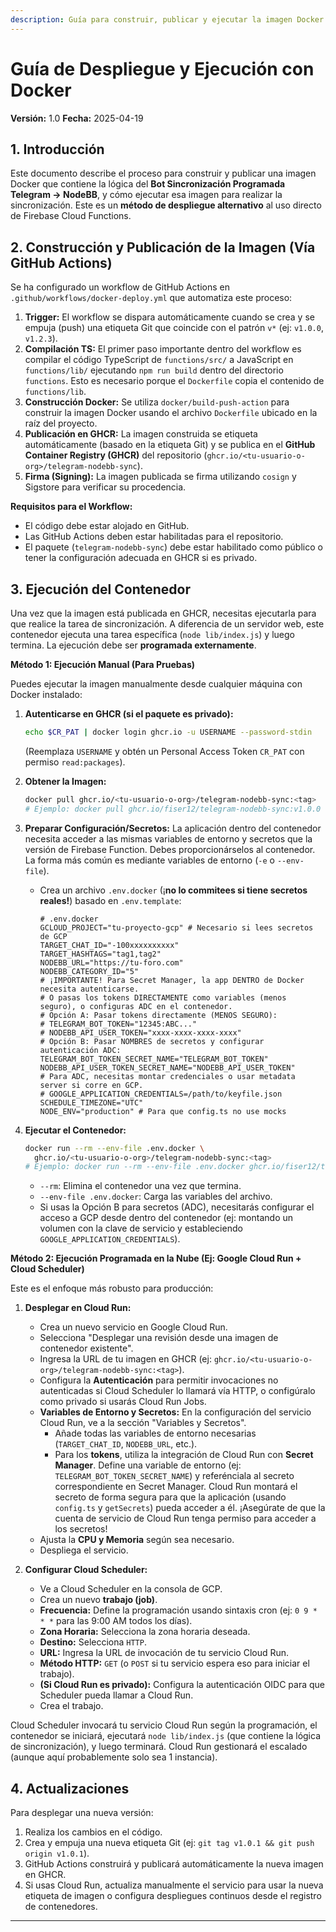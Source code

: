 ```yaml
---
description: Guía para construir, publicar y ejecutar la imagen Docker del Bot Sincronización.
---
```

# Guía de Despliegue y Ejecución con Docker

**Versión:** 1.0
**Fecha:** 2025-04-19

## 1. Introducción

Este documento describe el proceso para construir y publicar una imagen Docker que contiene la lógica del **Bot Sincronización Programada Telegram -> NodeBB**, y cómo ejecutar esa imagen para realizar la sincronización. Este es un **método de despliegue alternativo** al uso directo de Firebase Cloud Functions.

## 2. Construcción y Publicación de la Imagen (Vía GitHub Actions)

Se ha configurado un workflow de GitHub Actions en `.github/workflows/docker-deploy.yml` que automatiza este proceso:

1.  **Trigger:** El workflow se dispara automáticamente cuando se crea y se empuja (push) una etiqueta Git que coincide con el patrón `v*` (ej: `v1.0.0`, `v1.2.3`).
2.  **Compilación TS:** El primer paso importante dentro del workflow es compilar el código TypeScript de `functions/src/` a JavaScript en `functions/lib/` ejecutando `npm run build` dentro del directorio `functions`. Esto es necesario porque el `Dockerfile` copia el contenido de `functions/lib`.
3.  **Construcción Docker:** Se utiliza `docker/build-push-action` para construir la imagen Docker usando el archivo `Dockerfile` ubicado en la raíz del proyecto.
4.  **Publicación en GHCR:** La imagen construida se etiqueta automáticamente (basado en la etiqueta Git) y se publica en el **GitHub Container Registry (GHCR)** del repositorio (`ghcr.io/<tu-usuario-o-org>/telegram-nodebb-sync`).
5.  **Firma (Signing):** La imagen publicada se firma utilizando `cosign` y Sigstore para verificar su procedencia.

**Requisitos para el Workflow:**
*   El código debe estar alojado en GitHub.
*   Las GitHub Actions deben estar habilitadas para el repositorio.
*   El paquete (`telegram-nodebb-sync`) debe estar habilitado como público o tener la configuración adecuada en GHCR si es privado.

## 3. Ejecución del Contenedor

Una vez que la imagen está publicada en GHCR, necesitas ejecutarla para que realice la tarea de sincronización. A diferencia de un servidor web, este contenedor ejecuta una tarea específica (`node lib/index.js`) y luego termina. La ejecución debe ser **programada externamente**.

**Método 1: Ejecución Manual (Para Pruebas)**

Puedes ejecutar la imagen manualmente desde cualquier máquina con Docker instalado:

1.  **Autenticarse en GHCR (si el paquete es privado):**
    ```bash
    echo $CR_PAT | docker login ghcr.io -u USERNAME --password-stdin
    ```
    (Reemplaza `USERNAME` y obtén un Personal Access Token `CR_PAT` con permiso `read:packages`).

2.  **Obtener la Imagen:**
    ```bash
    docker pull ghcr.io/<tu-usuario-o-org>/telegram-nodebb-sync:<tag>
    # Ejemplo: docker pull ghcr.io/fiser12/telegram-nodebb-sync:v1.0.0
    ```

3.  **Preparar Configuración/Secretos:** La aplicación dentro del contenedor necesita acceder a las mismas variables de entorno y secretos que la versión de Firebase Function. Debes proporcionárselos al contenedor. La forma más común es mediante variables de entorno (`-e` o `--env-file`).

    *   Crea un archivo `.env.docker` (¡**no lo commitees si tiene secretos reales!**) basado en `.env.template`:
        ```dotenv
        # .env.docker
        GCLOUD_PROJECT="tu-proyecto-gcp" # Necesario si lees secretos de GCP
        TARGET_CHAT_ID="-100xxxxxxxxxx"
        TARGET_HASHTAGS="tag1,tag2"
        NODEBB_URL="https://tu-foro.com"
        NODEBB_CATEGORY_ID="5"
        # ¡IMPORTANTE! Para Secret Manager, la app DENTRO de Docker necesita autenticarse.
        # O pasas los tokens DIRECTAMENTE como variables (menos seguro), o configuras ADC en el contenedor.
        # Opción A: Pasar tokens directamente (MENOS SEGURO):
        # TELEGRAM_BOT_TOKEN="12345:ABC..."
        # NODEBB_API_USER_TOKEN="xxxx-xxxx-xxxx-xxxx"
        # Opción B: Pasar NOMBRES de secretos y configurar autenticación ADC:
        TELEGRAM_BOT_TOKEN_SECRET_NAME="TELEGRAM_BOT_TOKEN"
        NODEBB_API_USER_TOKEN_SECRET_NAME="NODEBB_API_USER_TOKEN"
        # Para ADC, necesitas montar credenciales o usar metadata server si corre en GCP.
        # GOOGLE_APPLICATION_CREDENTIALS=/path/to/keyfile.json
        SCHEDULE_TIMEZONE="UTC"
        NODE_ENV="production" # Para que config.ts no use mocks
        ```

4.  **Ejecutar el Contenedor:**
    ```bash
    docker run --rm --env-file .env.docker \
      ghcr.io/<tu-usuario-o-org>/telegram-nodebb-sync:<tag>
    # Ejemplo: docker run --rm --env-file .env.docker ghcr.io/fiser12/telegram-nodebb-sync:v1.0.0
    ```
    *   `--rm`: Elimina el contenedor una vez que termina.
    *   `--env-file .env.docker`: Carga las variables del archivo.
    *   Si usas la Opción B para secretos (ADC), necesitarás configurar el acceso a GCP desde dentro del contenedor (ej: montando un volumen con la clave de servicio y estableciendo `GOOGLE_APPLICATION_CREDENTIALS`).

**Método 2: Ejecución Programada en la Nube (Ej: Google Cloud Run + Cloud Scheduler)**

Este es el enfoque más robusto para producción:

1.  **Desplegar en Cloud Run:**
    *   Crea un nuevo servicio en Google Cloud Run.
    *   Selecciona "Desplegar una revisión desde una imagen de contenedor existente".
    *   Ingresa la URL de tu imagen en GHCR (ej: `ghcr.io/<tu-usuario-o-org>/telegram-nodebb-sync:<tag>`).
    *   Configura la **Autenticación** para permitir invocaciones no autenticadas si Cloud Scheduler lo llamará vía HTTP, o configúralo como privado si usarás Cloud Run Jobs.
    *   **Variables de Entorno y Secretos:** En la configuración del servicio Cloud Run, ve a la sección "Variables y Secretos".
        *   Añade todas las variables de entorno necesarias (`TARGET_CHAT_ID`, `NODEBB_URL`, etc.).
        *   Para los **tokens**, utiliza la integración de Cloud Run con **Secret Manager**. Define una variable de entorno (ej: `TELEGRAM_BOT_TOKEN_SECRET_NAME`) y referénciala al secreto correspondiente en Secret Manager. Cloud Run montará el secreto de forma segura para que la aplicación (usando `config.ts` y `getSecrets`) pueda acceder a él. ¡Asegúrate de que la cuenta de servicio de Cloud Run tenga permiso para acceder a los secretos!
    *   Ajusta la **CPU y Memoria** según sea necesario.
    *   Despliega el servicio.

2.  **Configurar Cloud Scheduler:**
    *   Ve a Cloud Scheduler en la consola de GCP.
    *   Crea un nuevo **trabajo (job)**.
    *   **Frecuencia:** Define la programación usando sintaxis cron (ej: `0 9 * * *` para las 9:00 AM todos los días).
    *   **Zona Horaria:** Selecciona la zona horaria deseada.
    *   **Destino:** Selecciona `HTTP`.
    *   **URL:** Ingresa la URL de invocación de tu servicio Cloud Run.
    *   **Método HTTP:** `GET` (o `POST` si tu servicio espera eso para iniciar el trabajo).
    *   **(Si Cloud Run es privado):** Configura la autenticación OIDC para que Scheduler pueda llamar a Cloud Run.
    *   Crea el trabajo.

Cloud Scheduler invocará tu servicio Cloud Run según la programación, el contenedor se iniciará, ejecutará `node lib/index.js` (que contiene la lógica de sincronización), y luego terminará. Cloud Run gestionará el escalado (aunque aquí probablemente solo sea 1 instancia).

## 4. Actualizaciones

Para desplegar una nueva versión:

1.  Realiza los cambios en el código.
2.  Crea y empuja una nueva etiqueta Git (ej: `git tag v1.0.1 && git push origin v1.0.1`).
3.  GitHub Actions construirá y publicará automáticamente la nueva imagen en GHCR.
4.  Si usas Cloud Run, actualiza manualmente el servicio para usar la nueva etiqueta de imagen o configura despliegues continuos desde el registro de contenedores.

--- 